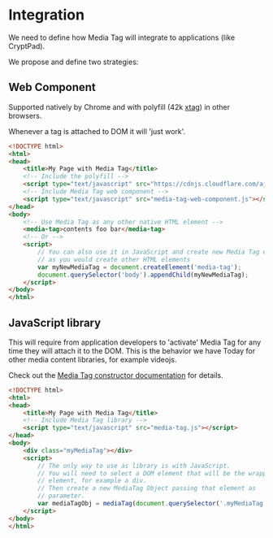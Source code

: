 # Integration

We need to define how Media Tag will integrate to applications (like
CryptPad).

We propose and define two strategies:

## Web Component

Supported natively by Chrome and with polyfill
(42k [xtag](http://x-tag.github.io/)) in other browsers.

Whenever a <media-tag> tag is attached to DOM it will 'just work'.

```html
<!DOCTYPE html>
<html>
<head>
	<title>My Page with Media Tag</title>
	<!-- Include the polyfill -->
	<script type="text/javascript" src="https://cdnjs.cloudflare.com/ajax/libs/x-tag/1.5.11/x-tag-core-with-shadowdom.min.js"></script>
	<!-- Include Media Tag web component -->
	<script type="text/javascript" src="media-tag-web-component.js"></script>
</head>
<body>
	<!-- Use Media Tag as any other native HTML element -->
	<media-tag>contents foo bar</media-tag>
	<!-- Or -->
	<script>
		// You can also use it in JavaScript and create new Media Tag elements
		// as you would create other HTML elements
		var myNewMediaTag = document.createElement('media-tag');
		document.querySelector('body').appendChild(myNewMediaTag);
	</script>
</body>
</html>
```


## JavaScript library

This will require from application developers to 'activate' Media Tag
for any time they will attach it to the DOM. This is the behavior
we have Today for other media content libraries, for example videojs.

Check out the [Media Tag constructor documentation]() for details.

```html
<!DOCTYPE html>
<html>
<head>
	<title>My Page with Media Tag</title>
	<!-- Include Media Tag library -->
	<script type="text/javascript" src="media-tag.js"></script>
</head>
<body>
	<div class="myMediaTag"></div>
	<script>
		// The only way to use as library is with JavaScript.
		// You will need to select a DOM element that will be the wrapper
		// element, for example a div.
		// Then create a new MediaTag Object passing that element as
		// parameter.
		var mediaTagObj = mediaTag(document.querySelector('.myMediaTag'));
	</script>
</body>
</html>
```

